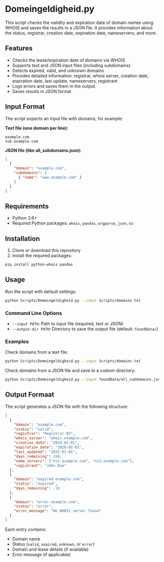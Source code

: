 # Domeingeldigheid.py

This script checks the validity and expiration date of domain names using WHOIS and saves the results in a JSON file. It provides information about the status, registrar, creation date, expiration date, nameservers, and more.

## Features

- Checks the lease/expiration date of domains via WHOIS
- Supports text and JSON input files (including subdomains)
- Detects expired, valid, and unknown domains
- Provides detailed information: registrar, whois server, creation date, expiration date, last update, nameservers, registrant
- Logs errors and saves them in the output
- Saves results in JSON format

## Input Format

The script expects an input file with domains, for example:

**Text file (one domain per line):**
```
example.com
sub.example.com
```

**JSON file (like all_subdomains.json):**
```json
[
  {
    "domain": "example.com",
    "subdomains": [
      { "name": "www.example.com" }
    ]
  }
]
```

## Requirements

- Python 3.6+
- Required Python packages: `whois`, `pandas`, `argparse`, `json`, `os`

## Installation

1. Clone or download this repository
2. Install the required packages:

```bash
pip install python-whois pandas
```

## Usage

Run the script with default settings:

```bash
python Scripts/Domeingeldigheid.py --input Scripts/domains.txt
```

### Command Line Options

- `--input PATH`: Path to input file (required, text or JSON)
- `--output-dir PATH`: Directory to save the output file (default: `foundData/`)

### Examples

Check domains from a text file:

```bash
python Scripts/Domeingeldigheid.py --input Scripts/domains.txt
```

Check domains from a JSON file and save to a custom directory:

```bash
python Scripts/Domeingeldigheid.py --input foundData/all_subdomains.json --output-dir results/
```

## Output Formaat

The script generates a JSON file with the following structure:

```json
[
  {
    "domain": "example.com",
    "status": "valid",
    "registrar": "Registrar BV",
    "whois_server": "whois.example.com",
    "creation_date": "2020-01-01",
    "expiration_date": "2026-01-01",
    "last_updated": "2025-01-01",
    "days_remaining": 200,
    "name_servers": ["ns1.example.com", "ns2.example.com"],
    "registrant": "John Doe"
  },
  {
    "domain": "expired.example.com",
    "status": "expired",
    "days_remaining": -10
  },
  {
    "domain": "error.example.com",
    "status": "error",
    "error_message": "No WHOIS server found"
  }
]
```

Each entry contains:
- Domain name
- Status (`valid`, `expired`, `unknown`, or `error`)
- Domain and lease details (if available)
- Error message (if applicable)
